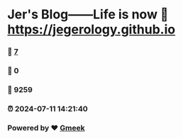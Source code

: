 # Jer's Blog——Life is now :link: https://jegerology.github.io 
### :page_facing_up: [7](https://jegerology.github.io/tag.html) 
### :speech_balloon: 0 
### :hibiscus: 9259 
### :alarm_clock: 2024-07-11 14:21:40 
### Powered by :heart: [Gmeek](https://github.com/Meekdai/Gmeek)
